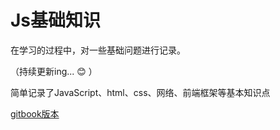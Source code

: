 # Js基础知识

在学习的过程中，对一些基础问题进行记录。

（持续更新ing... :blush: ）

简单记录了JavaScript、html、css、网络、前端框架等基本知识点

[gitbook版本](https://coldq.github.io/JS_basic_book/)


